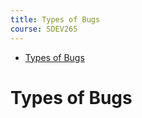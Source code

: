 ```yaml
---
title: Types of Bugs
course: SDEV265
---
```


- [Types of Bugs](#types-of-bugs)

# Types of Bugs

<!--

compile time vs runtime vs logic errors

cost of silent fail

-->
